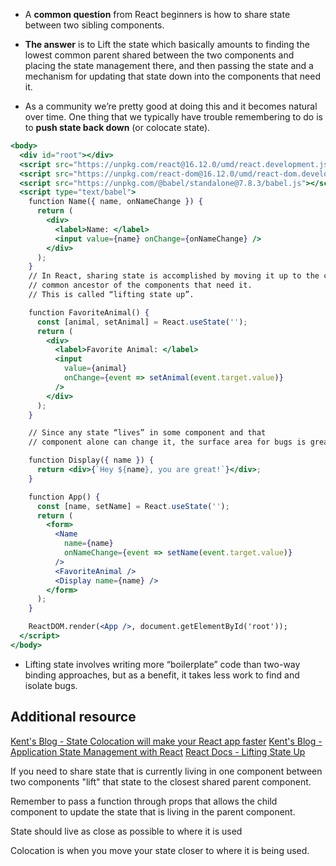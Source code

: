 - A **common question** from React beginners is how to share state between two sibling components.
- **The answer** is to Lift the state which basically amounts to finding the lowest common parent shared between the two components and placing the state management there, and then passing the state and a mechanism for updating that state down into the components that need it.

- As a community we’re pretty good at doing this and it becomes natural over time. One thing that we typically have trouble remembering to do is to **push state back down** (or colocate state).

```jsx
<body>
  <div id="root"></div>
  <script src="https://unpkg.com/react@16.12.0/umd/react.development.js"></script>
  <script src="https://unpkg.com/react-dom@16.12.0/umd/react-dom.development.js"></script>
  <script src="https://unpkg.com/@babel/standalone@7.8.3/babel.js"></script>
  <script type="text/babel">
    function Name({ name, onNameChange }) {
      return (
        <div>
          <label>Name: </label>
          <input value={name} onChange={onNameChange} />
        </div>
      );
    }
    // In React, sharing state is accomplished by moving it up to the closest
    // common ancestor of the components that need it.
    // This is called “lifting state up”.

    function FavoriteAnimal() {
      const [animal, setAnimal] = React.useState('');
      return (
        <div>
          <label>Favorite Animal: </label>
          <input
            value={animal}
            onChange={event => setAnimal(event.target.value)}
          />
        </div>
      );
    }

    // Since any state “lives” in some component and that
    // component alone can change it, the surface area for bugs is greatly reduced.

    function Display({ name }) {
      return <div>{`Hey ${name}, you are great!`}</div>;
    }

    function App() {
      const [name, setName] = React.useState('');
      return (
        <form>
          <Name
            name={name}
            onNameChange={event => setName(event.target.value)}
          />
          <FavoriteAnimal />
          <Display name={name} />
        </form>
      );
    }

    ReactDOM.render(<App />, document.getElementById('root'));
  </script>
</body>
```

- Lifting state involves writing more “boilerplate” code than two-way binding approaches, but as a benefit, it takes less work to find and isolate bugs.

## Additional resource

[Kent's Blog - State Colocation will make your React app faster](https://kentcdodds.com/blog/state-colocation-will-make-your-react-app-faster)
[Kent's Blog - Application State Management with React](https://kentcdodds.com/blog/application-state-management-with-react)
[React Docs - Lifting State Up](https://reactjs.org/docs/lifting-state-up.html)

<TimeStamp start="1:00" end="1:20">
  
  If you need to share state that is currently living in one component between two components "lift" that state to the closest shared parent component. 
  
</TimeStamp>

<TimeStamp start="1:30" end="1:57">
  
  Remember to pass a function through props that allows the child component to update the state that is living in the parent component.
  
</TimeStamp>

<TimeStamp start="2:20" end="2:25">
  
  State should live as close as possible to where it is used
  
</TimeStamp>

<TimeStamp start="3:00" end="3:10">
  
  Colocation is when you move your state closer to where it is being used.
  
</TimeStamp>
